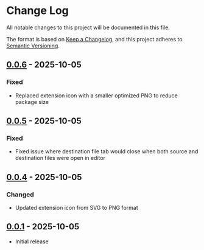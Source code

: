 # Change Log

All notable changes to this project will be documented in this file.

The format is based on [Keep a Changelog], and this project adheres to [Semantic Versioning].

## [0.0.6] - 2025-10-05

### Fixed

- Replaced extension icon with a smaller optimized PNG to reduce package size

## [0.0.5] - 2025-10-05

### Fixed

- Fixed issue where destination file tab would close when both source and destination files were open in editor

## [0.0.4] - 2025-10-05

### Changed

- Updated extension icon from SVG to PNG format

## [0.0.1] - 2025-10-05

- Initial release

[Keep a Changelog]: https://keepachangelog.com/en/1.0.0/
[Semantic Versioning]: https://semver.org/spec/v2.0.0.html
[0.0.6]: https://github.com/fedeholc/foldersync/releases/tag/v0.0.6
[0.0.5]: https://github.com/fedeholc/foldersync/releases/tag/v0.0.5
[0.0.4]: https://github.com/fedeholc/foldersync/releases/tag/v0.0.4
[0.0.1]: https://github.com/fedeholc/foldersync/releases/tag/v0.0.1

